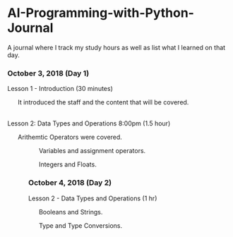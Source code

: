 # AI-Programming-with-Python-Journal
A journal where I track my study hours as well as list what I learned on that day.
<h3> October 3, 2018 (Day 1) </h3>
Lesson 1 - Introduction (30 minutes)
<ul>It introduced the staff and the content that will be covered.</ul>
<br>
Lesson 2: Data Types and Operations 8:00pm (1.5 hour)
<br>
<ul>Arithemtic Operators were covered.<ul>
<ul>Variables and assignment operators.</ul>
<ul>Integers and Floats.</ul>
<h3> October 4, 2018 (Day 2) </h3>
  Lesson 2 - Data Types and Operations (1 hr)
<ul>Booleans and Strings.</ul>
<ul>Type and Type Conversions.</ul>
